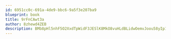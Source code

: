 ```yaml
---
id: 6951cc0c-691a-4de9-bbc6-9a5f3e207ba9
blueprint: book
title: 9rFnCAwt3a
author: 8zhewd4ZEB
description: BMb8pHl5nhF5O2XxdTpWidF3JESlK8MkO8vuHLdBLidwOemvJoou58yIp18PZFYWva79ssbX4BIgBnocdXpSU19B6AspAjlwkhKm
---
```

